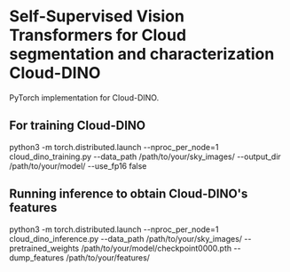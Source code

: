# Self-Supervised Vision Transformers for Cloud segmentation and characterization Cloud-DINO

PyTorch implementation for Cloud-DINO.  

## For training Cloud-DINO

python3 -m torch.distributed.launch --nproc_per_node=1 cloud_dino_training.py --data_path /path/to/your/sky_images/ --output_dir /path/to/your/model/ --use_fp16 false

## Running inference to obtain Cloud-DINO's features

python3 -m torch.distributed.launch --nproc_per_node=1 cloud_dino_inference.py --data_path /path/to/your/sky_images/ --pretrained_weights /path/to/your/model/checkpoint0000.pth --dump_features /path/to/your/features/

